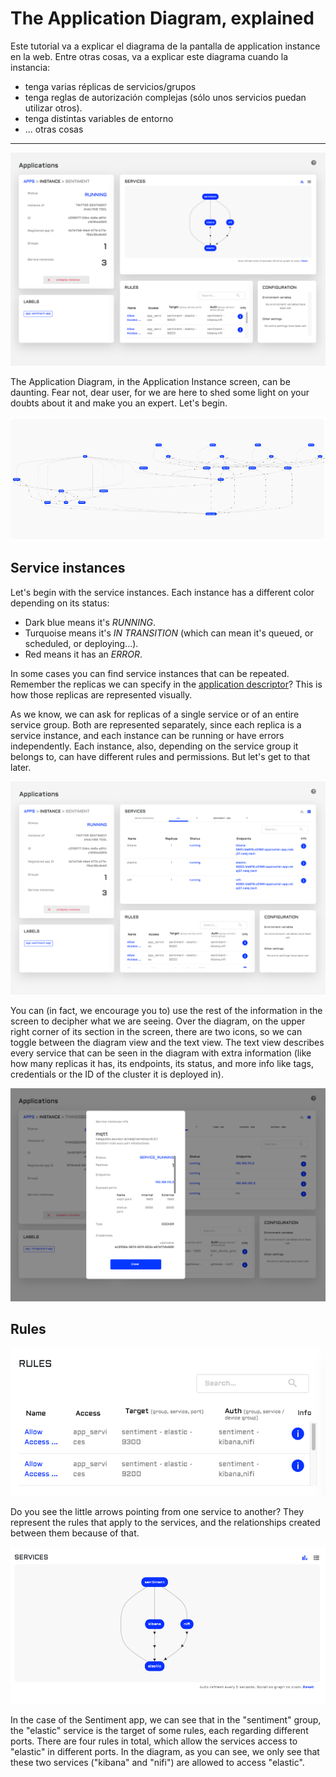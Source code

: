 # The Application Diagram, explained

Este tutorial va a explicar el diagrama de la pantalla de application instance en la web. Entre otras cosas, va a explicar este diagrama cuando la instancia:

- tenga varias réplicas de servicios/grupos
- tenga reglas de autorización complejas (sólo unos servicios puedan utilizar otros).
- tenga distintas variables de entorno
- ... otras cosas

------------

![Application instance main screen](../img/appinstance_diagram_main.png)

The Application Diagram, in the Application Instance screen, can be daunting. Fear not, dear user, for we are here to shed some light on your doubts about it and make you an expert. Let's begin.

![I mean, who can blame you. This is scary.](../img/thingsboard_diagram.png)

## Service instances

Let's begin with the service instances. Each instance has a different color depending on its status:

- Dark blue means it's *RUNNING*.
- Turquoise means it's *IN TRANSITION* (which can mean it's queued, or scheduled, or deploying...).
- Red means it has an *ERROR*.

In some cases you can find service instances that can be repeated. Remember the replicas we can specify in the [application descriptor](app_descriptors.md)? This is how those replicas are represented visually. 

As we know, we can ask for replicas of a single service or of an entire service group. Both are represented separately, since each replica is a service instance, and each instance can be running or have errors independently. Each instance, also, depending on the service group it belongs to, can have different rules and permissions. But let's get to that later.

![Text description of the application instance](../img/appinstance_diagram_service_table.png)

You can (in fact, we encourage you to) use the rest of the information in the screen to decipher what we are seeing. Over the diagram, on the upper right corner of its section in the screen, there are two icons, so we can toggle between the diagram view and the text view. The text view describes every service that can be seen in the diagram with extra information (like how many replicas it has, its endpoints, its status, and more info like tags, credentials or the ID of the cluster it is deployed in).

![Text description of the application instance](../img/appinstance_diagram_service_info.png)

## Rules

![Rules of the Sentiment application instance](../img/appinstance_diagram_rules.png)

Do you see the little arrows pointing from one service to another? They represent the rules that apply to the services, and the relationships created between them because of that.

![Beginner-mode diagram](../img/appinstance_diagram.png)

In the case of the Sentiment app, we can see that in the "sentiment" group, the "elastic" service is the target of some rules, each regarding different ports. There are four rules in total, which allow the services access to "elastic" in different ports. In the diagram, as you can see, we only see that these two services ("kibana" and "nifi") are allowed to access "elastic".

